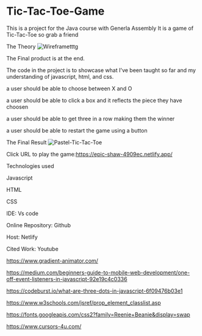# Tic-Tac-Toe-Game
This is a project for the Java course with Generla Assembly
It is a game of Tic-Tac-Toe so grab a friend

The Theory
![Wireframetttg](https://user-images.githubusercontent.com/44285465/151493672-b04bb1dc-7490-4ff0-851d-541f4e9bfdd6.png)


The Final product is at the end.


 The code in the project is to showcase what I've been taught so far and my understanding of javascript, html, and css.


a user should be able to choose between X and O


a user should be able to click a box and it reflects the piece they have choosen 


a user should be able to get three in a row making them the winner 


a user should be able to restart the game using a button 


The Final Result
![Pastel-Tic-Tac-Toe](https://user-images.githubusercontent.com/44285465/151492446-69281ac7-9212-43c8-849b-9aca19a3869e.png)


Click URL to play the game:https://epic-shaw-4909ec.netlify.app/


Technologies used 

Javascript 

HTML

CSS

IDE:
Vs code

Online Repository:
Github

Host:
Netlify

Cited Work:
Youtube

https://www.gradient-animator.com/

https://medium.com/beginners-guide-to-mobile-web-development/one-off-event-listeners-in-javascript-92e19c4c0336

https://codeburst.io/what-are-three-dots-in-javascript-6f09476b03e1

https://www.w3schools.com/jsref/prop_element_classlist.asp

https://fonts.googleapis.com/css2?family=Reenie+Beanie&display=swap

https://www.cursors-4u.com/




